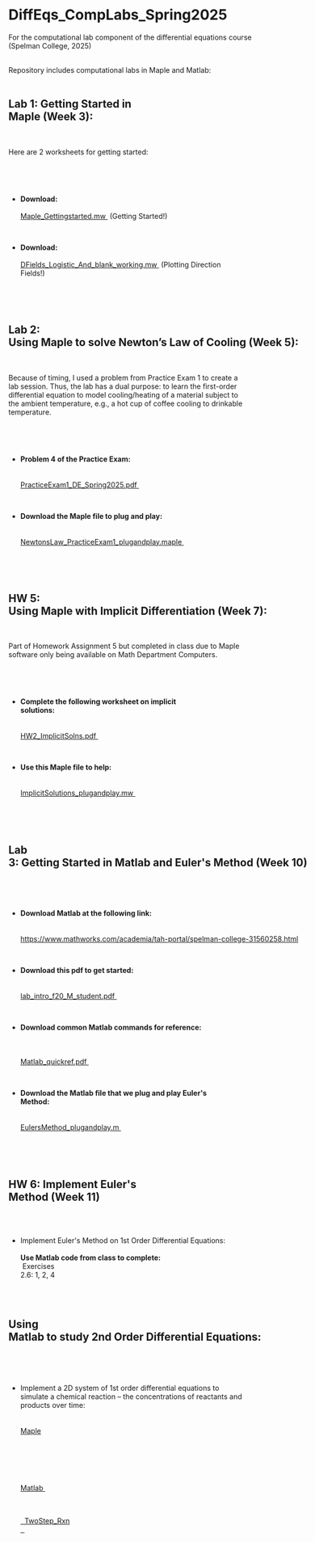 # DiffEqs_CompLabs_Spring2025
For the computational lab component of the differential equations course (Spelman College, 2025)

<div style="white-space: pre">
Repository includes computational labs in Maple and Matlab:


## Lab 1: Getting Started in Maple (Week 3):

Here are 2 worksheets for getting started:
* **Download:** <a href="https://github.com/Jeremy-D-Harris/DiffEqs_CompLabs_Spring2025/blob/main/Maple_Lab1/Maple_Gettingstarted.mw" target="_blank" rel="noopener noreferrer">
	Maple_Gettingstarted.mw
</a> (Getting Started!) <br>

* **Download:**  <a href="https://github.com/Jeremy-D-Harris/DiffEqs_CompLabs_Spring2025/blob/main/Maple_Lab1/DFields_Logistic_And_blank_working.mw" target="_blank" rel="noopener noreferrer">
	DFields_Logistic_And_blank_working.mw
</a> (Plotting Direction Fields!)

## Lab 2: Using Maple to solve Newton’s Law of Cooling (Week 5): ##

Because of timing, I used a problem from Practice Exam 1 to create a lab session. Thus, the lab has a dual purpose: to learn the first-order differential equation to model cooling/heating of a material subject to the ambient temperature, e.g., a hot cup of coffee cooling to drinkable temperature.

* **Problem 4 of the Practice Exam:** <br>
	<a href="https://github.com/Jeremy-D-Harris/DiffEqs_CompLabs_Spring2025/blob/main/Maple_Lab2/PracticeExam1_DE_Spring2025.pdf" target="_blank" rel="noopener noreferrer">
	PracticeExam1_DE_Spring2025.pdf
	</a>

* **Download the Maple file to plug and play:** <br>
	<a href="https://github.com/Jeremy-D-Harris/DiffEqs_CompLabs_Spring2025/blob/main/Maple_Lab2/NewtonsLaw_PracticeExam1_plugandplay.maple" target="_blank" rel="noopener noreferrer">
	NewtonsLaw_PracticeExam1_plugandplay.maple
	</a>

## HW 5: Using Maple with Implicit Differentiation (Week 7):

Part of Homework Assignment 5 but completed in class due to Maple software only being available on Math Department Computers.

* **Complete the following worksheet on implicit solutions:** <br>
	<a href="https://github.com/Jeremy-D-Harris/DiffEqs_CompLabs_Spring2025/blob/main/Maple_HW5/HW2_ImplicitSolns.pdf" target="_blank" rel="noopener noreferrer">
	HW2_ImplicitSolns.pdf
	</a>


* **Use this Maple file to help:** <br>
	<a href="https://github.com/Jeremy-D-Harris/DiffEqs_CompLabs_Spring2025/blob/main/Maple_HW5/ImplicitSolutions_plugandplay.mw" target="_blank" rel="noopener noreferrer">
	ImplicitSolutions_plugandplay.mw
	</a>



## Lab 3: Getting Started in Matlab and Euler's Method (Week 10)

* **Download Matlab at the following link:** <br>
	<a href="https://www.mathworks.com/academia/tah-portal/spelman-college-31560258.html" target="_blank" rel="noopener noreferrer">
	https://www.mathworks.com/academia/tah-portal/spelman-college-31560258.html
	</a>



* **Download this pdf to get started:** <br>
	<a href="https://github.com/Jeremy-D-Harris/DiffEqs_CompLabs_Spring2025/blob/main/Matlab_Lab3/lab_intro_f20_M_student-6.pdf" target="_blank" rel="noopener noreferrer">
	lab_intro_f20_M_student.pdf
	</a>


* **Download common Matlab commands for reference:** <br>
	<a href="https://github.com/Jeremy-D-Harris/DiffEqs_CompLabs_Spring2025/blob/main/Matlab_Lab3/matlab_quickref.pdf" target="_blank" rel="noopener noreferrer">
	Matlab_quickref.pdf
	</a>



* **Download the Matlab file that we plug and play Euler's Method:** <br>
	<a href="https://github.com/Jeremy-D-Harris/DiffEqs_CompLabs_Spring2025/blob/main/Matlab_Lab3/EulersMethod_plugandplay.m" target="_blank" rel="noopener noreferrer">
	EulersMethod_plugandplay.m
	</a>



## HW 6: Implement Euler's Method (Week 11)

* Implement Euler's Method on 1st Order Differential Equations: <br>
**Use Matlab code from class to complete:** <br>
Exercises 2.6: 1, 2, 4


## Using Matlab to study 2nd Order Differential Equations:

* Implement a 2D system of 1st order differential equations to simulate a chemical reaction – the concentrations of reactants and products over time: <br>
	<a href="https://github.com/Jeremy-D-Harris/DiffEqs_CompLabs_Spring2025/tree/main/H_option/Maple" target="_blank" rel="noopener noreferrer">
	Maple

	</a> <br>
	<a href="https://github.com/Jeremy-D-Harris/DiffEqs_CompLabs_Spring2025/tree/main/H_option/Matlab" target="_blank" rel="noopener noreferrer">
	Matlab
	</a> <br>

	<a href="https://github.com/Jeremy-D-Harris/DiffEqs_CompLabs_Spring2025/tree/main/H_option/TwoStep_Rxn" target="_blank" rel="noopener noreferrer">
	TwoStep_Rxn
	</a>


</div>
